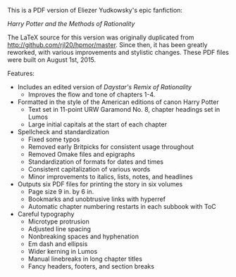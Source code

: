 This is a PDF version of Eliezer Yudkowsky's epic fanfiction:

*_Harry Potter and the Methods of Rationality_*

The LaTeX source for this version was originally duplicated from <http://github.com/rjl20/hpmor/master>.
Since then, it has been greatly reworked, with various improvements and stylistic changes. These PDF files were built on August 1st, 2015.

Features:
* Includes an edited version of _Daystar's Remix of Rationality_
    - Improves the flow and tone of chapters 1-4.
* Formatted in the style of the American editions of canon Harry Potter
    - Text set in 11-point URW Garamond No. 8, chapter headings set in Lumos
    - Large initial capitals at the start of each chapter
* Spellcheck and standardization
    - Fixed some typos
    - Removed early Britpicks for consistent usage throughout
    - Removed Omake files and epigraphs
    - Standardization of formats for dates and times
    - Consistent capitalization of various words
    - Minor improvements to italics, lists, notes, and headlines
* Outputs six PDF files for printing the story in six volumes
    - Page size 9 in. by 6 in.
    - Bookmarks and unobtrusive links with hyperref
    - Automatic chapter numbering restarts in each subbook with ToC
* Careful typography
    - Microtype protrusion
    - Adjusted line spacing
    - Nonbreaking spaces and hyphenation
    - Em dash and ellipsis
    - Wider kerning in Lumos
    - Manual linebreaks in long chapter titles
    - Fancy headers, footers, and section breaks
